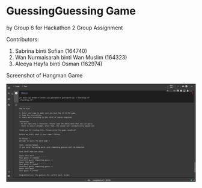 # GuessingGuessing Game
by Group 6 for Hackathon 2 Group Assignment

Contributors: 
1. Sabrina binti Sofian (164740)
2. Wan Nurmaisarah binti Wan Muslim (164323)
3. Aleeya Hayfa binti Osman (162974)

Screenshot of Hangman Game

![Screenshot of Hangman Game.](https://github.com/SabrinaSofian05/GuessingGuessing/blob/main/Screenshot%20of%20game.png?raw=true)
